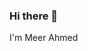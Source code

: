 ### Hi there 👋
I'm Meer Ahmed
<!--
**meerahmed/meerahmed** is a ✨ _special_ ✨ repository because its `README.md` (this file) appears on your GitHub profile.

Here are some ideas to get you started:

- 🔭 I’m currently working on ...Laravel,PHP,Mysql,Angular.
- 🌱 I’m currently learning MongoDB,Express,React, Node
- 👯 I’m looking to collaborate on ...
- 🤔 I’m looking for help with ...
- 💬 Ask me about Laravel,PHP,Mysql,Angular,React,Javascript,Typescript.
- 📫 How to reach me: https://stackoverflow.com/users/13882700/meer-ahmed,https://www.linkedin.com/in/meerahmed/,https://www.facebook.com/Meercse
- 😄 Pronouns: ...
- ⚡ Fun fact: I am active listener,funny and friendly.
-->
